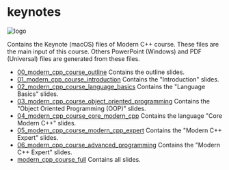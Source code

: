 # keynotes

![logo](../docs/pictures/logo.png)

Contains the Keynote (macOS) files of Modern C++ course.
These files are the main input of this course.
Others PowerPoint (Windows) and PDF (Universal) files are generated from these files.

* [00_modern_cpp_course_outline](00_modern_cpp_course_outline.key) Contains the outline slides.
* [01_modern_cpp_course_introduction](01_modern_cpp_course_introduction.key) Contains the "Introduction" slides.
* [02_modern_cpp_course_language_basics](02_modern_cpp_course_language_basics.key) Contains the "Language Basics" slides.
* [03_modern_cpp_course_object_oriented_programming](02_modern_cpp_course_language_basics.key) Contains the "Object Oriented Programming  (OOP)" slides.
* [04_modern_cpp_course_core_modern_cpp](02_modern_cpp_course_language_basics.key) Contains the language "Core Modern C++" slides.
* [05_modern_cpp_course_modern_cpp_expert](05_modern_cpp_course_modern_cpp_expert.key) Contains the "Modern C++ Expert" slides.
* [06_modern_cpp_course_advanced_programming](06_modern_cpp_course_advanced_programming.key) Contains the "Modern C++ Expert" slides.
* [modern_cpp_course_full](modern_cpp_course_full.key) Contains all slides.
